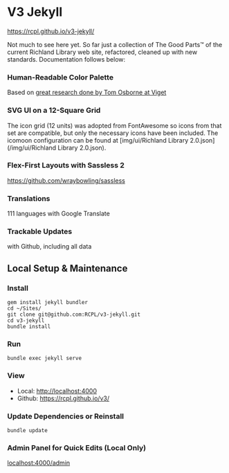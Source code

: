 # V3 Jekyll

https://rcpl.github.io/v3-jekyll/

Not much to see here yet. So far just a collection of The Good Parts™ of the current Richland Library web site, refactored, cleaned up with new standards. Documentation follows below:

### Human-Readable Color Palette
Based on [great research done by Tom Osborne at Viget](https://www.viget.com/articles/naming-colors)

### SVG UI on a 12-Square Grid
The icon grid (12 units) was adopted from FontAwesome so icons from that set are compatible, but only the necessary icons have been included. The icomoon configuration can be found at [img/ui/Richland Library 2.0.json](/img/ui/Richland Library 2.0.json).

### Flex-First Layouts with Sassless 2
https://github.com/wraybowling/sassless

### Translations
111 languages with Google Translate

### Trackable Updates
with Github, including all data

## Local Setup & Maintenance

### Install
```
gem install jekyll bundler
cd ~/Sites/
git clone git@github.com:RCPL/v3-jekyll.git
cd v3-jekyll
bundle install
```

### Run
```
bundle exec jekyll serve
```

### View
 - Local: [http://localhost:4000](http://localhost:4000)
 - Github: https://rcpl.github.io/v3/

### Update Dependencies or Reinstall
```
bundle update
```

### Admin Panel for Quick Edits (Local Only)
[localhost:4000/admin](http://localhost:4000/admin)
